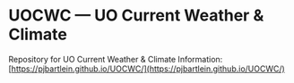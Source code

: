 # UOCWC — UO Current Weather &amp; Climate

Repository for UO Current Weather & Climate Information:  
[https://pjbartlein.github.io/UOCWC/](https://pjbartlein.github.io/UOCWC/)
